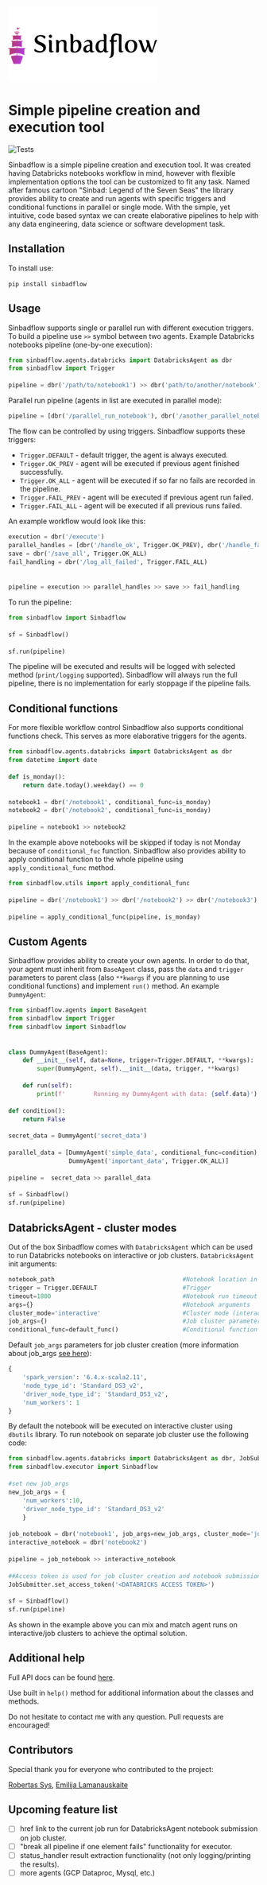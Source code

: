 ![Logo](https://raw.githubusercontent.com/Eimisas/sinbadflow/master/img/logo.png)
# Simple pipeline creation and execution tool

![Tests](https://github.com/Eimisas/Sinbadflow/workflows/Tests/badge.svg)

Sinbadflow is a simple pipeline creation and execution tool. It was created having Databricks notebooks workflow in mind, however with flexible implementation options the tool can be customized to fit any task. Named after famous cartoon "Sinbad: Legend of the Seven Seas" the library provides ability to create and run agents with specific triggers and conditional functions in parallel or single mode. With the simple, yet intuitive, code based syntax we can create elaborative pipelines to help with any data engineering, data science or software development task.

## Installation

To install use:

```pip install sinbadflow```

## Usage

Sinbadflow supports single or parallel run with different execution triggers. To build a pipeline use ```>>``` symbol between two agents. Example Databricks notebooks pipeline (one-by-one execution):

```python
from sinbadflow.agents.databricks import DatabricksAgent as dbr
from sinbadflow import Trigger

pipeline = dbr('/path/to/notebook1') >> dbr('path/to/another/notebook')
```
Parallel run pipeline (agents in list are executed in parallel mode):

```python
pipeline = [dbr('/parallel_run_notebook'), dbr('/another_parallel_notebook')]
```

The flow can be controlled by using triggers. Sinbadflow supports these triggers:

* ```Trigger.DEFAULT``` - default trigger, the agent is always executed.
* ```Trigger.OK_PREV``` - agent will be executed if previous agent finished successfully.
* ```Trigger.OK_ALL``` - agent will be executed if so far no fails are recorded in the pipeline.
* ```Trigger.FAIL_PREV``` - agent will be executed if previous agent run failed.
* ```Trigger.FAIL_ALL``` - agent will be executed if all previous runs failed.

An example workflow would look like this:

```python
execution = dbr('/execute')
parallel_handles = [dbr('/handle_ok', Trigger.OK_PREV), dbr('/handle_fail', Trigger.FAIL_PREV)]
save = dbr('/save_all', Trigger.OK_ALL)
fail_handling = dbr('/log_all_failed', Trigger.FAIL_ALL)


pipeline = execution >> parallel_handles >> save >> fail_handling
```
To run the pipeline:

```python
from sinbadflow import Sinbadflow

sf = Sinbadflow()

sf.run(pipeline)
```
The pipeline will be executed and results will be logged with selected method (```print/logging``` supported). Sinbadflow will always run the full pipeline, there is no implementation for early stoppage if the pipeline fails.

## Conditional functions

For more flexible workflow control Sinbadflow also supports conditional functions check. This serves as more elaborative triggers for the agents. 

```python
from sinbadflow.agents.databricks import DatabricksAgent as dbr
from datetime import date

def is_monday():
    return date.today().weekday() == 0

notebook1 = dbr('/notebook1', conditional_func=is_monday)
notebook2 = dbr('/notebook2', conditional_func=is_monday)

pipeline = notebook1 >> notebook2
```
In the example above notebooks will be skipped if today is not Monday because of `conditional_fuc` function. Sinbadflow also provides ability to apply conditional function to the whole pipeline using `apply_conditional_func` method.

```python
from sinbadflow.utils import apply_conditional_func

pipeline = dbr('/notebook1') >> dbr('/notebook2') >> dbr('/notebook3')

pipeline = apply_conditional_func(pipeline, is_monday)
```

## Custom Agents

Sinbadflow provides ability to create your own agents. In order to do that, your agent must inherit from ```BaseAgent``` class, pass the ```data``` and `trigger` parameters to parent class (also `**kwargs` if you are planning to use conditional functions) and implement ```run()``` method. An example ```DummyAgent```:

```python
from sinbadflow.agents import BaseAgent
from sinbadflow import Trigger
from sinbadflow import Sinbadflow


class DummyAgent(BaseAgent):
    def __init__(self, data=None, trigger=Trigger.DEFAULT, **kwargs):
        super(DummyAgent, self).__init__(data, trigger, **kwargs)

    def run(self):
        print(f'        Running my DummyAgent with data: {self.data}')

def condition():
    return False

secret_data = DummyAgent('secret_data')

parallel_data = [DummyAgent('simple_data', conditional_func=condition),
                 DummyAgent('important_data', Trigger.OK_ALL)]

pipeline =  secret_data >> parallel_data

sf = Sinbadflow()
sf.run(pipeline)

```

## DatabricksAgent - cluster modes

Out of the box Sinbadflow comes with `DatabricksAgent` which can be used to run Databricks notebooks on interactive or job clusters. `DatabricksAgent` init arguments:

```python
notebook_path                                    #Notebook location in the workspace
trigger = Trigger.DEFAULT                        #Trigger
timeout=1800                                     #Notebook run timeout
args={}                                          #Notebook arguments
cluster_mode='interactive'                       #Cluster mode (interactive/job)
job_args={)                                      #Job cluster parameters  
conditional_func=default_func()                  #Conditional function
```
Default `job_args` parameters for job cluster creation (more information about job_args <a href='https://docs.databricks.com/dev-tools/api/latest/jobs.html'>see here</a>):

```python
{
    'spark_version': '6.4.x-scala2.11',
    'node_type_id': 'Standard_DS3_v2',
    'driver_node_type_id': 'Standard_DS3_v2',
    'num_workers': 1
}    
```

By default the notebook will be executed on interactive cluster using `dbutils` library. To run notebook on separate job cluster use the following code:

```python
from sinbadflow.agents.databricks import DatabricksAgent as dbr, JobSubmitter
from sinbadflow.executor import Sinbadflow

#set new job_args
new_job_args = {
    'num_workers':10,
    'driver_node_type_id': 'Standard_DS3_v2'
    }

job_notebook = dbr('notebook1', job_args=new_job_args, cluster_mode='job')
interactive_notebook = dbr('notebook2')

pipeline = job_notebook >> interactive_notebook

##Access token is used for job cluster creation and notebook submission
JobSubmitter.set_access_token('<DATABRICKS ACCESS TOKEN>')

sf = Sinbadflow()
sf.run(pipeline)
```

As shown in the example above you can mix and match agent runs on interactive/job clusters to achieve the optimal solution.

## Additional help
Full API docs can be found <a href='https://eimisas.github.io/sinbadflow_api_docs/index.html' target='_blank'>here</a>.

Use built in ```help()``` method for additional information about the classes and methods. 

Do not hesitate to contact me with any question. Pull requests are encouraged!

## Contributors

Special thank you for everyone who contributed to the project:

[Robertas Sys](https://github.com/rob-sys), [Emilija Lamanauskaite](https://github.com/emilijalamanauskaite)

## Upcoming feature list

- [ ] href link to the current job run for DatabricksAgent notebook submission on job cluster.
- [ ] "break all pipeline if one element fails" functionality for executor.
- [ ] status_handler result extraction functionality (not only logging/printing the results).
- [ ] more agents (GCP Dataproc, Mysql, etc.)